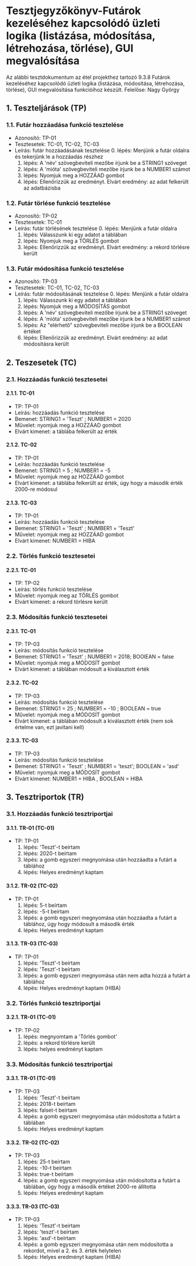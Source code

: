 # Tesztjegyzőkönyv-Futárok kezeléséhez kapcsolódó üzleti logika (listázása, módosítása, létrehozása, törlése), GUI megvalósítása

Az alábbi tesztdokumentum az étel projekthez tartozó 9.3.8 Futárok kezeléséhez kapcsolódó üzleti logika (listázása, módosítása, létrehozása, törlése), GUI megvalósítása funkcióihoz készült. Felelőse: Nagy György


## 1. Teszteljárások (TP)

### 1.1. Futár hozzáadása funkció tesztelése
- Azonosító: TP-01
- Tesztesetek: TC-01, TC-02, TC-03
- Leírás: futár hozzáadásának tesztelése
    0. lépés: Menjünk a futár oldalra és tekerjünk le a hozzáadás részhez
    1. lépés: A 'név' szövegbeviteli mezőbe írjunk be a STRING1 szöveget
    2. lépés: A 'mióta' szövegbeviteli mezőbe írjunk be a NUMBER1 számot
    3. lépés: Nyomjuk meg a HOZZÁAD gombot 
    4. lépés: Ellenőrizzük az eredményt. Elvárt eredmény: az adat felkerült az adatbázisba

### 1.2. Futár törlése funkció tesztelése
- Azonosító: TP-02
- Tesztesetek: TC-01
- Leírás: futár törlésének tesztelése
    0. lépés: Menjünk a futár oldalra
    1. lépés: Válasszunk ki egy adatot a táblában
    2. lépés: Nyomjuk meg a TÖRLÉS gombot
    3. lépés: Ellenőrizzük az eredményt. Elvárt eredmény: a rekord törlésre került
	
### 1.3. Futár módosítása funkció tesztelése
- Azonosító: TP-03
- Tesztesetek: TC-01, TC-02, TC-03
- Leírás: futár módosításának tesztelése
    0. lépés: Menjünk a futár oldalra
    1. lépés: Válasszunk ki egy adatot a táblában
    2. lépés: Nyomjuk meg a MÓDOSÍTÁS gombot
    3. lépés: A 'név' szövegbeviteli mezőbe írjunk be a STRING1 szöveget
    4. lépés: A 'mióta' szövegbeviteli mezőbe írjunk be a NUMBER1 számot
	5. lépés: Az "elérhető" szövegbeviteli mezőbe írjunk be a BOOLEAN értéket
	6. lépés: Ellenőrizzük az eredményt. Elvárt eredmény: az adat módosításra került

## 2. Teszesetek (TC)

### 2.1. Hozzáadás funkció tesztesetei

#### 2.1.1. TC-01
- TP: TP-01
- Leírás: hozzáadás funkció tesztelése 
- Bemenet: STRING1 = 'Teszt' ; NUMBER1 = 2020
- Művelet: nyomjuk meg a HOZZÁAD gombot 
- Elvárt kimenet: a táblába felkerült az érték

#### 2.1.2. TC-02
- TP: TP-01
- Leírás: hozzáadás funkció tesztelése 
- Bemenet: STRING1 = 5 ; NUMBER1 = -5
- Művelet: nyomjuk meg az HOZZÁAD gombot 
- Elvárt kimenet: a táblába felkerült az érték, úgy hogy a második érték 2000-re módosul

#### 2.1.3. TC-03
- TP: TP-01
- Leírás: hozzáadás funkció tesztelése 
- Bemenet: STRING1 = 'Teszt' ; NUMBER1 = 'Teszt'
- Művelet: nyomjuk meg az HOZZÁAD gombot 
- Elvárt kimenet: NUMBER1 = HIBA 

### 2.2. Törlés funkció tesztesetei

#### 2.2.1. TC-01
- TP: TP-02
- Leírás: törlés funkció tesztelése
- Művelet: nyomjuk meg az TÖRLÉS gombot 
- Elvárt kimenet: a rekord törlésre került

### 2.3. Módosítás funkció tesztesetei

#### 2.3.1. TC-01
- TP: TP-03
- Leírás: módosítás funkció tesztelése 
- Bemenet: STRING1 = 'Teszt' ; NUMBER1 = 2018; BOOlEAN = false
- Művelet: nyomjuk meg a MÓDOSÍT gombot 
- Elvárt kimenet: a táblában módosult a kiválasztott érték

#### 2.3.2. TC-02
- TP: TP-03
- Leírás: módosítás funkció tesztelése 
- Bemenet: STRING1 = 25 ; NUMBER1 = -10 ; BOOLEAN = true
- Művelet: nyomjuk meg a MÓDOSÍT gombot 
- Elvárt kimenet: a táblában módosult a kiválasztott érték (nem sok értelme van, ezt javitani kell)

#### 2.3.3. TC-03
- TP: TP-03
- Leírás: módosítás funkció tesztelése 
- Bemenet: STRING1 = 'Teszt' ; NUMBER1 = 'teszt'; BOOLEAN = 'asd'
- Művelet: nyomjuk meg a MÓDOSÍT gombot 
- Elvárt kimenet: NUMBER1 = HIBA , BOOLEAN = HIBA 

## 3. Tesztriportok (TR)

### 3.1. Hozzáadás funkció tesztriportjai

#### 3.1.1. TR-01 (TC-01)
- TP: TP-01
    1. lépés: 'Teszt'-t beírtam
    2. lépés: 2020-t beírtam
    3. lépés: a gomb egyszeri megnyomása után hozzáadta a futárt a táblához
    4. lépés: Helyes eredményt kaptam

#### 3.1.2. TR-02 (TC-02)
- TP: TP-01
    1. lépés: 5-t beírtam
    2. lépés: -5-t beírtam
    3. lépés: a gomb egyszeri megnyomása után hozzáadta a futárt a táblához, úgy hogy módosult a második érték
    4. lépés: Helyes eredményt kaptam

#### 3.1.3. TR-03 (TC-03)
- TP: TP-01
    1. lépés: 'Teszt'-t beírtam
    2. lépés: 'Teszt'-t beírtam
    3. lépés: a gomb egyszeri megnyomása után nem adta hozzá a futárt a táblához
    4. lépés: Helyes eredményt kaptam (HIBA)

### 3.2. Törlés funkció tesztriportjai

#### 3.2.1. TR-01 (TC-01)
- TP: TP-02
	1. lépés: megnyomtam a 'Törlés gombot'
    2. lépés: a rekord törlésre került
    3. lépés: helyes eredményt kaptam

### 3.3. Módosítás funkció tesztriportjai

#### 3.3.1. TR-01 (TC-01)
- TP: TP-03
    1. lépés: 'Teszt'-t beírtam
    2. lépés: 2018-t beírtam
	3. lépés: falset-t beírtam
    4. lépés: a gomb egyszeri megnyomása után módosította a futárt a táblában
    5. lépés: Helyes eredményt kaptam

#### 3.3.2. TR-02 (TC-02)
- TP: TP-03
    1. lépés: 25-t beírtam
    2. lépés: -10-t beírtam
	3. lépés: true-t beírtam
    4. lépés: a gomb egyszeri megnyomása után módosította a futárt a táblában, úgy hogy a második értéket 2000-re állította
    5. lépés: Helyes eredményt kaptam

#### 3.3.3. TR-03 (TC-03)
- TP: TP-03
	1. lépés: 'Teszt'-t beírtam
    2. lépés: 'teszt'-t beírtam
	3. lépés: 'asd'-t beírtam
    4. lépés: a gomb egyszeri megnyomása után nem módosította a rekordot, mivel a 2. és 3. érték helytelen
    5. lépés: Helyes eredményt kaptam (HIBA)


    


    